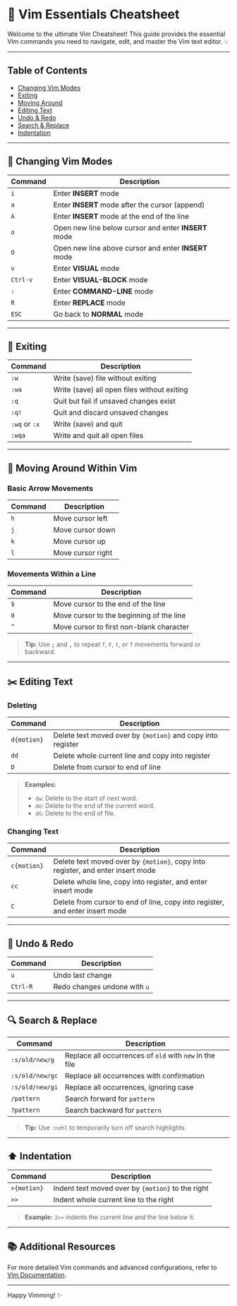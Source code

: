 # 📖 Vim Essentials Cheatsheet

Welcome to the ultimate Vim Cheatsheet! This guide provides the essential Vim commands you need to navigate, edit, and master the Vim text editor. 💡

---

## Table of Contents
- [Changing Vim Modes](#changing-vim-modes)
- [Exiting](#exiting)
- [Moving Around](#moving-around)
- [Editing Text](#editing-text)
- [Undo & Redo](#undo--redo)
- [Search & Replace](#search--replace)
- [Indentation](#indentation)

---

## 📝 Changing Vim Modes

| Command   | Description                                              |
|-----------|----------------------------------------------------------|
| `i`       | Enter **INSERT** mode                                    |
| `a`       | Enter **INSERT** mode after the cursor (append)          |
| `A`       | Enter **INSERT** mode at the end of the line             |
| `o`       | Open new line below cursor and enter **INSERT** mode     |
| `O`       | Open new line above cursor and enter **INSERT** mode     |
| `v`       | Enter **VISUAL** mode                                    |
| `Ctrl-v`  | Enter **VISUAL-BLOCK** mode                              |
| `:`       | Enter **COMMAND-LINE** mode                              |
| `R`       | Enter **REPLACE** mode                                   |
| `ESC`     | Go back to **NORMAL** mode                               |

---

## 🚪 Exiting

| Command       | Description                                      |
|---------------|--------------------------------------------------|
| `:w`          | Write (save) file without exiting                |
| `:wa`         | Write (save) all open files without exiting      |
| `:q`          | Quit but fail if unsaved changes exist           |
| `:q!`         | Quit and discard unsaved changes                 |
| `:wq` or `:x` | Write (save) and quit                            |
| `:wqa`        | Write and quit all open files                    |

---

## 🚀 Moving Around Within Vim

### Basic Arrow Movements
| Command | Description                   |
|---------|-------------------------------|
| `h`     | Move cursor left              |
| `j`     | Move cursor down              |
| `k`     | Move cursor up                |
| `l`     | Move cursor right             |

### Movements Within a Line
| Command | Description                                |
|---------|--------------------------------------------|
| `$`     | Move cursor to the end of the line         |
| `0`     | Move cursor to the beginning of the line   |
| `^`     | Move cursor to first non-blank character   |

> **Tip:** Use **`;`** and **`,`** to repeat `f`, `F`, `t`, or `T` movements forward or backward.

---

## ✂️ Editing Text

### Deleting
| Command      | Description                                                        |
|--------------|--------------------------------------------------------------------|
| `d{motion}`  | Delete text moved over by `{motion}` and copy into register        |
| `dd`         | Delete whole current line and copy into register                   |
| `D`          | Delete from cursor to end of line                                  |

> **Examples:**
> - `dw`: Delete to the start of next word.
> - `de`: Delete to the end of the current word.
> - `dG`: Delete to the end of file.

### Changing Text
| Command       | Description                                                        |
|---------------|--------------------------------------------------------------------|
| `c{motion}`   | Delete text moved over by `{motion}`, copy into register, and enter insert mode |
| `cc`          | Delete whole line, copy into register, and enter insert mode       |
| `C`           | Delete from cursor to end of line, copy into register, and enter insert mode |

---

## 🔄 Undo & Redo

| Command    | Description                    |
|------------|--------------------------------|
| `u`        | Undo last change               |
| `Ctrl-R`   | Redo changes undone with `u`   |

---

## 🔍 Search & Replace

| Command              | Description                                                   |
|----------------------|---------------------------------------------------------------|
| `:s/old/new/g`       | Replace all occurrences of `old` with `new` in the file       |
| `:s/old/new/gc`      | Replace all occurrences with confirmation                     |
| `:s/old/new/gi`      | Replace all occurrences, ignoring case                        |
| `/pattern`           | Search forward for `pattern`                                  |
| `?pattern`           | Search backward for `pattern`                                 |

> **Tip:** Use `:nohl` to temporarily turn off search highlights.

---

## ⬆️ Indentation

| Command        | Description                                 |
|----------------|---------------------------------------------|
| `>{motion}`    | Indent text moved over by `{motion}` to the right  |
| `>>`           | Indent whole current line to the right      |

> **Example:** `2>>` indents the current line and the line below it.

---

## 📚 Additional Resources

For more detailed Vim commands and advanced configurations, refer to [Vim Documentation](https://www.vim.org/docs.php).

---

Happy Vimming! ✨

